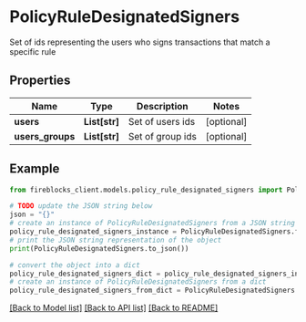# PolicyRuleDesignatedSigners

Set of ids representing the users who signs transactions that match a specific rule

## Properties

Name | Type | Description | Notes
------------ | ------------- | ------------- | -------------
**users** | **List[str]** | Set of users ids | [optional] 
**users_groups** | **List[str]** | Set of group ids | [optional] 

## Example

```python
from fireblocks_client.models.policy_rule_designated_signers import PolicyRuleDesignatedSigners

# TODO update the JSON string below
json = "{}"
# create an instance of PolicyRuleDesignatedSigners from a JSON string
policy_rule_designated_signers_instance = PolicyRuleDesignatedSigners.from_json(json)
# print the JSON string representation of the object
print(PolicyRuleDesignatedSigners.to_json())

# convert the object into a dict
policy_rule_designated_signers_dict = policy_rule_designated_signers_instance.to_dict()
# create an instance of PolicyRuleDesignatedSigners from a dict
policy_rule_designated_signers_from_dict = PolicyRuleDesignatedSigners.from_dict(policy_rule_designated_signers_dict)
```
[[Back to Model list]](../README.md#documentation-for-models) [[Back to API list]](../README.md#documentation-for-api-endpoints) [[Back to README]](../README.md)


